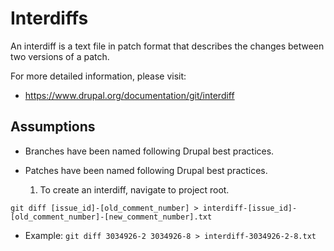 # Interdiffs

An interdiff is a text file in patch format that describes the changes between two versions of a patch.

For more detailed information, please visit:
 * https://www.drupal.org/documentation/git/interdiff


 ## Assumptions

 * Branches have been named following Drupal best practices.
 * Patches have been named following Drupal best practices.

   1. To create an interdiff, navigate to project root.

 ```
 git diff [issue_id]-[old_comment_number] > interdiff-[issue_id]-[old_comment_number]-[new_comment_number].txt
 ```

 * Example: `git diff 3034926-2 3034926-8 > interdiff-3034926-2-8.txt`
